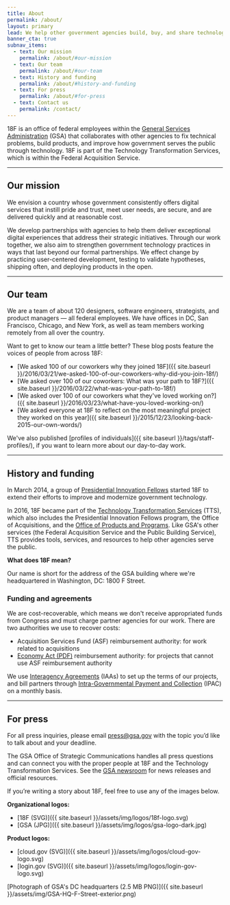 ```yaml
---
title: About
permalink: /about/
layout: primary
lead: We help other government agencies build, buy, and share technology products.
banner_cta: true
subnav_items:
  - text: Our mission
    permalink: /about/#our-mission
  - text: Our team
    permalink: /about/#our-team
  - text: History and funding
    permalink: /about/#history-and-funding
  - text: For press
    permalink: /about/#for-press
  - text: Contact us
    permalink: /contact/
---
```


18F is an office of federal employees within the [General Services Administration](https://www.gsa.gov/) (GSA) that collaborates with other agencies to fix technical problems, build products, and improve how government serves the public through technology. 18F is part of the Technology Transformation Services, which is within the Federal Acquisition Service.

-----

## Our mission

We envision a country whose government consistently offers digital services that instill pride and trust, meet user needs, are secure, and are delivered quickly and at reasonable cost.

We develop partnerships with agencies to help them deliver exceptional digital experiences that address their strategic initiatives. Through our work together, we also aim to strengthen government technology practices in ways that last beyond our formal partnerships. We effect change by practicing user-centered development, testing to validate hypotheses, shipping often, and deploying products in the open.

-----

## Our team

We are a team of about 120 designers, software engineers, strategists, and product managers — all federal employees. We have offices in DC, San Francisco, Chicago, and New York, as well as team members working remotely from all over the country.

Want to get to know our team a little better? These blog posts feature the voices of people from across 18F:

- [We asked 100 of our coworkers why they joined 18F]({{ site.baseurl }}/2016/03/21/we-asked-100-of-our-coworkers-why-did-you-join-18f/)
- [We asked over 100 of our coworkers: What was your path to 18F?]({{ site.baseurl }}/2016/03/22/what-was-your-path-to-18f/)
- [We asked over 100 of our coworkers what they've loved working on?]({{ site.baseurl }}/2016/03/23/what-have-you-loved-working-on/)
- [We asked everyone at 18F to reflect on the most meaningful project they worked on this year]({{ site.baseurl }}/2015/12/23/looking-back-2015-our-own-words/)

We've also published [profiles of individuals]({{ site.baseurl }}/tags/staff-profiles/), if you want to learn more about our day-to-day work.

-----

## History and funding

In March 2014, a group of [Presidential Innovation Fellows](https://presidentialinnovationfellows.gov/) started 18F to extend their efforts to improve and modernize government technology.

In 2016, 18F became part of the [Technology Transformation Services](https://www.gsa.gov/tts) (TTS), which also includes the Presidential Innovation Fellows program, the Office of Acquisitions, and the [Office of Products and Programs](https://www.gsa.gov/portal/content/124174). Like GSA's other services (the Federal Acquisition Service and the Public Building Service), TTS provides tools, services, and resources to help other agencies serve the public.

**What does 18F mean?**

Our name is short for the address of the GSA building where we're headquartered in Washington, DC: 1800 F Street.

### Funding and agreements

We are cost-recoverable, which means we don't receive appropriated funds from Congress and must charge partner agencies for our work. There are two authorities we use to recover costs:

- Acquisition Services Fund (ASF) reimbursement authority: for work related to acquisitions
- [Economy Act (PDF)](http://www.gc.noaa.gov/documents/mou-economyact.pdf) reimbursement authority: for projects that cannot use ASF reimbursement authority

We use [Interagency Agreements](https://www.fiscal.treasury.gov/fsreports/ref/fincMgmtStdzn/iaa_forms.htm) (IAAs) to set up the terms of our projects, and bill partners through [Intra-Governmental Payment and Collection](https://www.fiscal.treasury.gov/fsservices/gov/acctg/ipac/ipac_home.htm) (IPAC) on a monthly basis.

-----

## For press

For all press inquiries, please email [press@gsa.gov](mailto:press@gsa.gov?Subject=18F%20Media%20Query) with the topic you’d like to talk about and your deadline.

The GSA Office of Strategic Communications handles all press questions and can connect you with the proper people at 18F and the Technology Transformation Services. See the [GSA newsroom](https://www.gsa.gov/portal/category/26627) for news releases and official resources.

If you’re writing a story about 18F, feel free to use any of the images below.

**Organizational logos:**
  - [18F (SVG)]({{ site.baseurl }}/assets/img/logos/18f-logo.svg)
  - [GSA (JPG)]({{ site.baseurl }}/assets/img/logos/gsa-logo-dark.jpg)

**Product logos:**
  - [cloud.gov (SVG)]({{ site.baseurl }}/assets/img/logos/cloud-gov-logo.svg)
  - [login.gov (SVG)]({{ site.baseurl }}/assets/img/logos/login-gov-logo.svg)

[Photograph of GSA's DC headquarters (2.5 MB PNG)]({{ site.baseurl }}/assets/img/GSA-HQ-F-Street-exterior.png)
